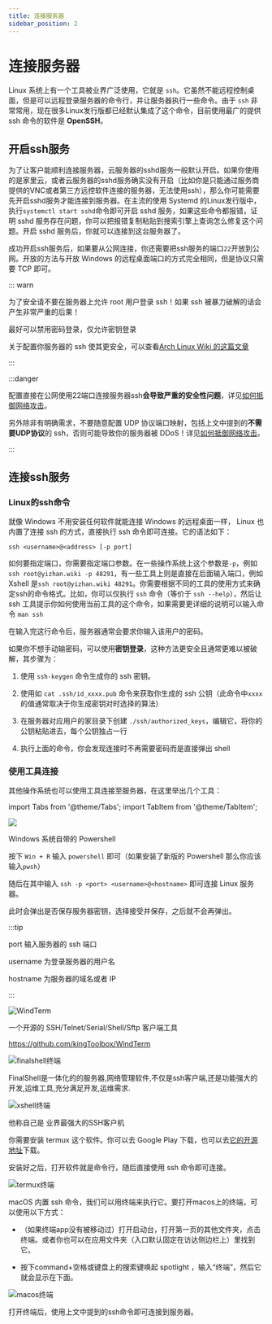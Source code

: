 ```yaml
---
title: 连接服务器
sidebar_position: 2
---
```


# 连接服务器

Linux 系统上有一个工具被业界广泛使用，它就是 `ssh`。它虽然不能远程控制桌面，但是可以远程登录服务器的命令行，并让服务器执行一些命令。由于 `ssh` 非常常用，现在很多Linux发行版都已经默认集成了这个命令，目前使用最广的提供 ssh 命令的软件是 **OpenSSH**。

## 开启ssh服务
为了让客户能顺利连接服务器，云服务器的sshd服务一般默认开启。如果你使用的是家里云，或者云服务器的sshd服务确实没有开启（比如你是只能通过服务商提供的VNC或者第三方远控软件连接的服务器，无法使用ssh），那么你可能需要先开启sshd服务才能连接到服务器。在主流的使用 Systemd 的Linux发行版中，执行`systemctl start sshd`命令即可开启 sshd 服务，如果这些命令都报错，证明 sshd 服务存在问题，你可以把报错复制粘贴到搜索引擎上查询怎么修复这个问题。开启 sshd 服务后，你就可以连接到这台服务器了。

成功开启ssh服务后，如果要从公网连接，你还需要把ssh服务的端口`22`开放到公网。开放的方法与开放 Windows 的远程桌面端口的方式完全相同，但是协议只需要 TCP 即可。

::: warn

为了安全请不要在服务器上允许 root 用户登录 ssh！如果 ssh 被暴力破解的话会产生非常严重的后果！

最好可以禁用密码登录，仅允许密钥登录

关于配置你服务器的 ssh 使其更安全，可以查看[Arch Linux Wiki 的这篇文章](https://wiki.archlinuxcn.org/wiki/OpenSSH#%E4%BF%9D%E6%8A%A4)

:::

:::danger

配置直接在公网使用22端口连接服务器ssh**会导致严重的安全性问题**，详见[如何抵御网络攻击](../../process/maintenance/how-to-defend-against-cyber-attacks.md)。

另外除非有明确需求，不要随意配置 UDP 协议端口映射，包括上文中提到的**不需要UDP协议**的 ssh，否则可能导致你的服务器被 DDoS！详见[如何抵御网络攻击](../../process/maintenance/how-to-defend-against-cyber-attacks.md)。

:::

## 连接ssh服务

### Linux的ssh命令

就像 Windows 不用安装任何软件就能连接 Windows 的远程桌面一样， Linux 也内置了连接 ssh 的方式，直接执行 ssh 命令即可连接。它的语法如下：

```shell
ssh <username>@<address> [-p port]
```

如何要指定端口，你需要指定端口参数。在一些操作系统上这个参数是`-p`，例如`ssh root@yizhan.wiki -p 48291`，有一些工具上则是直接在后面输入端口，例如 Xshell 是`ssh root@yizhan.wiki 48291`。你需要根据不同的工具的使用方式来确定ssh的命令格式。比如，你可以仅执行 `ssh` 命令（等价于 `ssh --help`），然后让 ssh 工具提示你如何使用当前工具的这个命令，如果需要更详细的说明可以输入命令 `man ssh`

在输入完这行命令后，服务器通常会要求你输入该用户的密码。

如果你不想手动输密码，可以使用**密钥登录**，这种方法更安全且通常更难以被破解，其步骤为：

1. 使用 `ssh-keygen` 命令生成你的 ssh 密钥。

2. 使用如 `cat .ssh/id_xxxx.pub` 命令来获取你生成的 ssh 公钥（此命令中`xxxx`的值通常取决于你生成密钥对时选择的算法）

3. 在服务器对应用户的家目录下创建 `./ssh/authorized_keys`，编辑它，将你的公钥粘贴进去，每个公钥独占一行

4. 执行上面的命令，你会发现连接时不再需要密码而是直接弹出 shell

### 使用工具连接

其他操作系统也可以使用工具连接至服务器，在这里举出几个工具：

import Tabs from '@theme/Tabs';
import TabItem from '@theme/TabItem';

<Tabs>
  <TabItem value="Powershell" label="Powershell" default>

![](_images/Linux开服/连接服务器/1.png)

Windows 系统自带的 Powershell

按下 `Win + R` 输入 `powershell` 即可（如果安装了新版的 Powershell 那么你应该输入`pwsh`）

随后在其中输入 `ssh -p <port> <username>@<hostname>` 即可连接 Linux 服务器。

此时会弹出是否保存服务器密钥，选择接受并保存，之后就不会再弹出。

:::tip

port 输入服务器的 ssh 端口

username 为登录服务器的用户名

hostname 为服务器的域名或者 IP

:::

  </TabItem>
  <TabItem value="windterm" label="WindTerm">

![WindTerm](_images/Linux开服/连接服务器/WindTerm.png)

一个开源的 SSH/Telnet/Serial/Shell/Sftp 客户端工具

https://github.com/kingToolbox/WindTerm

  </TabItem>
  <TabItem value="finelshell" label="FinelShell">

![finalshell终端](_images/Linux开服/连接服务器/2.png)

FinalShell是一体化的的服务器,网络管理软件,不仅是ssh客户端,还是功能强大的开发,运维工具,充分满足开发,运维需求.

  </TabItem>
  <TabItem value="xshell" label="Xshell">

![xshell终端](https://www.xshell.com/wp-content/uploads/2020/10/p-xshell7-top-zh.png)

他称自己是 业界最强大的SSH客户机

  </TabItem>
  <TabItem value="termux" lable="安卓手机（termux）">

你需要安装 termux 这个软件。你可以去 Google Play 下载，也可以去[它的开源地址](https://github.com/termux/termux-app)下载。

安装好之后，打开软件就是命令行，随后直接使用 ssh 命令即可连接。

![termux终端](_images/Linux开服/连接服务器/termux_screenshot.jpg)

  </TabItem>

  <TabItem value="zsh" lable="macOS（zsh）">

macOS 内置 ssh 命令，我们可以用终端来执行它。要打开macos上的终端，可以使用以下方式：

- （如果终端app没有被移动过）打开启动台，打开第一页的其他文件夹，点击终端。或者你也可以在应用文件夹（入口默认固定在访达侧边栏上）里找到它。

- 按下command+空格或键盘上的搜索键唤起 spotlight ，输入“终端”，然后它就会显示在下面。

![macos终端](_images/Linux开服/连接服务器/macOS_terminal.png)

打开终端后，使用上文中提到的ssh命令即可连接到服务器。
  </TabItem>
</Tabs>

<!--除了ssh之外，还有一种远程桌面叫VNC。VNC是一种远程桌面协议，在Linux上的使用尤其广泛，也可以用作包括Windows在内的其他系统。由于VNC没有业界采用极其广泛的具体软件，这里不介绍广泛使用的软件，具体要使用可以上网搜索相关的软件和教程。 -->
